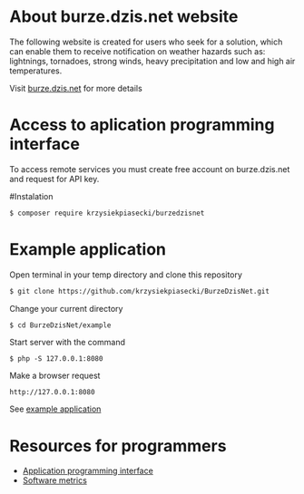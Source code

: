 # About burze.dzis.net website

The following website is created for users who seek for a solution, which can enable them to receive notification on weather hazards such as: lightnings, tornadoes, strong winds, heavy precipitation and low and high air temperatures.

Visit [burze.dzis.net](http://www.burze.dzis.net) for more details

# Access to aplication programming interface

To access remote services you must create free account on burze.dzis.net and request for API key.

#Instalation

```bash
$ composer require krzysiekpiasecki/burzedzisnet
```

# Example application

Open terminal in your temp directory and clone this repository
``` bash
$ git clone https://github.com/krzysiekpiasecki/BurzeDzisNet.git
```

Change your current directory
``` bash
$ cd BurzeDzisNet/example
```
 
Start server with the command
```
$ php -S 127.0.0.1:8080

```
Make a browser request
```
http://127.0.0.1:8080
```



See [example application](https://github.com/krzysiekpiasecki/BurzeDzisNet/tree/master/example) 

# Resources for programmers
- [Application programming interface](https://github.com/krzysiekpiasecki/BurzeDzisNet/blob/master/docs/api/API-documentation.zip)
- [Software metrics](https://github.com/krzysiekpiasecki/BurzeDzisNet/blob/master/docs/SoftwareMetrics.md)


